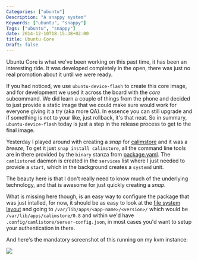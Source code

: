 ```yaml
---
Categories: ["ubuntu"]
Description: "A snappy system"
Keywords: ["ubuntu", "snappy"]
Tags: ["ubuntu", "snappy"]
date: 2014-12-10T18:15:38+02:00
title: Ubuntu Core
Draft: false
---
```


Ubuntu Core is what we've been working on this past time, it has been an
interesting ride. It was developed completely in the open, there was just no
real promotion about it until we were ready.

If you had noticed, we use `ubuntu-device-flash` to create this core image, and
for development we used it across the board with the *core* subcommand. We did
learn a couple of things from the phone and decided to just provide a static
image that we could make sure would work for everyone giving it a try (aka more
QA). In essence you can still upgrade and if something is not to your like,
just rollback, it's that neat. So in summary, `ubuntu-device-flash` today is
just a step in the release process to get to the final image.

Yesterday I played around with creating a *snap* for
[calimstore](https://camlistore.org) and it was a *breeze*, To get it just
`snap install calimstore`, all the command line tools are in there provided by
the `binary` stanza from
[package.yaml](http://developer.ubuntu.com/snappy/packaging-format-for-apps/).
The `camlistored` daemon is created in the `services` list where I just needed
to provide a `start`, which in the background creates a `systemd` unit.

The beauty here is that I don't really need to know much of the underlying
technology, and that is awesome for just quickly creating a *snap*.

What is missing here though, is an easy way to configure the package that was
just intalled, for now, it should be as easy to look at the
[file system layout](http://developer.ubuntu.com/snappy/filesystem-layout/) and
going to `/var/lib/apps/<app-name>/<version>/` which would be
`/var/lib/apps/calimstore/0.8` and within we'd have
`.config/camlistore/server-config.json`, in most cases you'd want to setup your
authentication in there.

And here's the mandatory screenshot of this running on my kvm instance:

<img src="/img/camlistore00.png">
